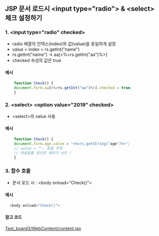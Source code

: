 ## JSP 문서 로드시 \<input type\=\"radio\"\> \& \<select\> 체크 설정하기
### 1. \<input type\=\"radio\" checked\>
 - radio 배열의 인덱스(index)와 값(value)을 동일하게 설정
 - value = index = rs.getInt(\"name\")
 - rs.getInt(\"name\") → aa[\<\%\=rs.getInt(\"aa\")\%\>]
 - checked 속성의 값은 true

#### 예시

```Javascript
    function Check() {
    document.form.aa[<%=rs.getInt("aa")%>].checked = true;
    }
```

### 2. \<select\> \<option value\=\"2019\" checked\>
 - \<select\>의 value 사용

#### 예시

```JavaScript
    function Check() {
    document.form.age.value = "<%=rs.getString("age")%>";
    // value = ""; 문법 주의
    // 따옴표를 잊으면 에러가 난다 !
    }
```

### 3. 함수 호출
 - 문서 로드 시 \: \<body onload\=\"Check()\"\>

#### 예시

```JavaScript
  <body onload="Check()">
```

#### 참고 코드
[Test_board3/WebContent/content.jsp](https://github.com/estellechoi/jsp-tutorials/blob/master/Test_board3/WebContent/content.jsp)
